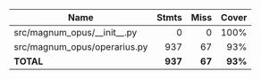 | Name                             |    Stmts |     Miss |   Cover |
|--------------------------------- | -------: | -------: | ------: |
| src/magnum\_opus/\_\_init\_\_.py |        0 |        0 |    100% |
| src/magnum\_opus/operarius.py    |      937 |       67 |     93% |
|                        **TOTAL** |  **937** |   **67** | **93%** |
